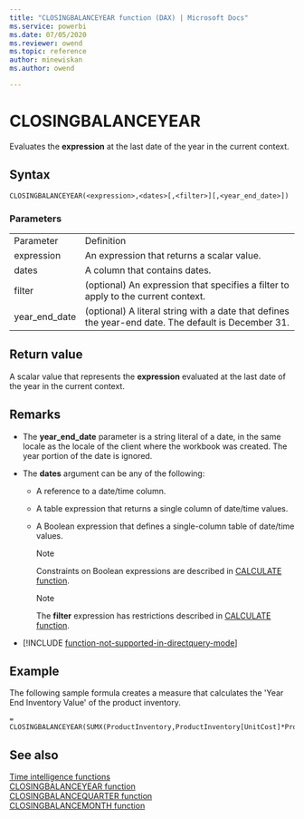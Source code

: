 ```yaml
---
title: "CLOSINGBALANCEYEAR function (DAX) | Microsoft Docs"
ms.service: powerbi 
ms.date: 07/05/2020
ms.reviewer: owend
ms.topic: reference
author: minewiskan
ms.author: owend

---
```

# CLOSINGBALANCEYEAR

Evaluates the **expression** at the last date of the year in the current context.  
  
## Syntax  
  
```dax
CLOSINGBALANCEYEAR(<expression>,<dates>[,<filter>][,<year_end_date>])  
```
  
### Parameters  
  
|||  
|-|-|  
|Parameter|Definition|  
|expression|An expression that returns a scalar value.|  
|dates|A column that contains dates.|  
|filter|(optional) An expression that specifies a filter to apply to the current context.|  
|year_end_date|(optional) A literal string with a date that defines the year-end date. The default is December 31.|  
  
## Return value

A scalar value that represents the **expression** evaluated at the last date of the year in the current context.  
  
## Remarks  

- The **year_end_date** parameter is a string literal of a date, in the same locale as the locale of the client where the workbook was created. The year portion of the date is ignored.  

- The **dates** argument can be any of the following:  
  
  - A reference to a date/time column.  
  
  - A table expression that returns a single column of date/time values.  
  
  - A Boolean expression that defines a single-column table of date/time values.  
  
    > [!NOTE]  
    > Constraints on Boolean expressions are described in [CALCULATE function](calculate-function-dax.md).  
  
    > [!NOTE]  
    > The **filter** expression has restrictions described in [CALCULATE function](calculate-function-dax.md).  
  
- [!INCLUDE [function-not-supported-in-directquery-mode](includes/function-not-supported-in-directquery-mode.md)]

## Example

The following sample formula creates a measure that calculates the 'Year End Inventory Value' of the product inventory.  
  
```dax
= CLOSINGBALANCEYEAR(SUMX(ProductInventory,ProductInventory[UnitCost]*ProductInventory[UnitsBalance]),DateTime[DateKey])  
```
  
## See also

[Time intelligence functions](time-intelligence-functions-dax.md)  
[CLOSINGBALANCEYEAR function](closingbalanceyear-function-dax.md)  
[CLOSINGBALANCEQUARTER function](closingbalancequarter-function-dax.md)  
[CLOSINGBALANCEMONTH function](closingbalancemonth-function-dax.md)  
